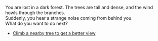 You are lost in a dark forest. The trees are tall and dense, and the wind howls through the branches.  
Suddenly, you hear a strange noise coming from behind you.  
What do you want to do next?

- [Climb a nearby tree to get a better view](tree.md)
